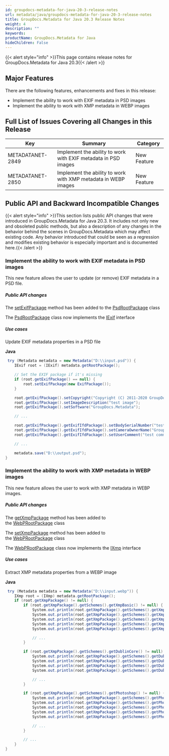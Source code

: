 ```yaml
---
id: groupdocs-metadata-for-java-20-3-release-notes
url: metadata/java/groupdocs-metadata-for-java-20-3-release-notes
title: GroupDocs.Metadata for Java 20.3 Release Notes
weight: 4
description: ""
keywords: 
productName: GroupDocs.Metadata for Java
hideChildren: False
---
```

{{< alert style="info" >}}This page contains release notes for GroupDocs.Metadata for Java 20.3{{< /alert >}}

## Major Features

There are the following features, enhancements and fixes in this release:

*   Implement the ability to work with EXIF metadata in PSD images
*   Implement the ability to work with XMP metadata in WEBP images

## Full List of Issues Covering all Changes in this Release

| Key | Summary | Category |
| --- | --- | --- |
| METADATANET-2849 | Implement the ability to work with EXIF metadata in PSD images | New Feature |
| METADATANET-2850 | Implement the ability to work with XMP metadata in WEBP images | New Feature |

## Public API and Backward Incompatible Changes

{{< alert style="info" >}}This section lists public API changes that were introduced in GroupDocs.Metadata for Java 20.3. It includes not only new and obsoleted public methods, but also a description of any changes in the behavior behind the scenes in GroupDocs.Metadata which may affect existing code. Any behavior introduced that could be seen as a regression and modifies existing behavior is especially important and is documented here.{{< /alert >}}

### Implement the ability to work with EXIF metadata in PSD images

This new feature allows the user to update (or remove) EXIF metadata in a PSD file.

##### Public API changes

The [setExifPackage](https://apireference.groupdocs.com/java/metadata/com.groupdocs.metadata.core/PsdRootPackage#setExifPackage(com.groupdocs.metadata.core.ExifPackage)) method has been added to the [PsdRootPackage](https://apireference.groupdocs.com/java/metadata/com.groupdocs.metadata.core/PsdRootPackage) class

The [PsdRootPackage](https://apireference.groupdocs.com/java/metadata/com.groupdocs.metadata.core/PsdRootPackage) class now implements the [IExif](https://apireference.groupdocs.com/java/metadata/com.groupdocs.metadata.core/IExif) interface

##### Use cases

Update EXIF metadata properties in a PSD file

**Java**

```csharp
 try (Metadata metadata = new Metadata("D:\\input.psd")) {
	IExif root = (IExif) metadata.getRootPackage();

	// Set the EXIF package if it's missing
	if (root.getExifPackage() == null) {
		root.setExifPackage(new ExifPackage());
	}

	root.getExifPackage().setCopyright("Copyright (C) 2011-2020 GroupDocs. All Rights Reserved.");
	root.getExifPackage().setImageDescription("test image");
	root.getExifPackage().setSoftware("GroupDocs.Metadata");

	// ...

	root.getExifPackage().getExifIfdPackage().setBodySerialNumber("test");
	root.getExifPackage().getExifIfdPackage().setCameraOwnerName("GroupDocs");
	root.getExifPackage().getExifIfdPackage().setUserComment("test comment");

	// ...

	metadata.save("D:\\output.psd");
}
```

### Implement the ability to work with XMP metadata in WEBP images

This new feature allows the user to work with XMP metadata in WEBP images.

##### Public API changes

The [getXmpPackage](https://apireference.groupdocs.com/java/metadata/com.groupdocs.metadata.core/WebPRootPackage#getXmpPackage()) method has been added to the [WebPRootPackage](https://apireference.groupdocs.com/java/metadata/com.groupdocs.metadata.core/WebPRootPackage) class

The [setXmpPackage](https://apireference.groupdocs.com/java/metadata/com.groupdocs.metadata.core/WebPRootPackage#setXmpPackage(com.groupdocs.metadata.core.XmpPacketWrapper)) method has been added to the [WebPRootPackage](https://apireference.groupdocs.com/java/metadata/com.groupdocs.metadata.core/WebPRootPackage) class

The [WebPRootPackage](https://apireference.groupdocs.com/java/metadata/com.groupdocs.metadata.core/WebPRootPackage) class now implements the [IXmp](https://apireference.groupdocs.com/java/metadata/com.groupdocs.metadata.core/IXmp) interface

##### Use cases

Extract XMP metadata properties from a WEBP image

**Java**

```csharp
 try (Metadata metadata = new Metadata("D:\\input.webp")) {
	IXmp root = (IXmp) metadata.getRootPackage();
	if (root.getXmpPackage() != null) {
		if (root.getXmpPackage().getSchemes().getXmpBasic() != null) {
			System.out.println(root.getXmpPackage().getSchemes().getXmpBasic().getCreatorTool());
			System.out.println(root.getXmpPackage().getSchemes().getXmpBasic().getCreateDate());
			System.out.println(root.getXmpPackage().getSchemes().getXmpBasic().getModifyDate());
			System.out.println(root.getXmpPackage().getSchemes().getXmpBasic().getLabel());
			System.out.println(root.getXmpPackage().getSchemes().getXmpBasic().getNickname());

			// ...
		}

		if (root.getXmpPackage().getSchemes().getDublinCore() != null) {
			System.out.println(root.getXmpPackage().getSchemes().getDublinCore().getFormat());
			System.out.println(root.getXmpPackage().getSchemes().getDublinCore().getCoverage());
			System.out.println(root.getXmpPackage().getSchemes().getDublinCore().getIdentifier());
			System.out.println(root.getXmpPackage().getSchemes().getDublinCore().getSource());

			// ...
		}

		if (root.getXmpPackage().getSchemes().getPhotoshop() != null) {
			System.out.println(root.getXmpPackage().getSchemes().getPhotoshop().getColorMode());
			System.out.println(root.getXmpPackage().getSchemes().getPhotoshop().getIccProfile());
			System.out.println(root.getXmpPackage().getSchemes().getPhotoshop().getCountry());
			System.out.println(root.getXmpPackage().getSchemes().getPhotoshop().getCity());
			System.out.println(root.getXmpPackage().getSchemes().getPhotoshop().getDateCreated());

			// ...
		}

		// ...
	}
}
```

